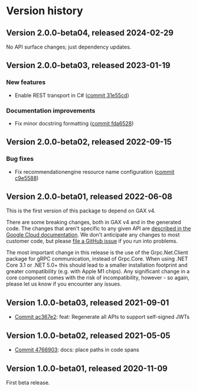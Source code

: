 # Version history

## Version 2.0.0-beta04, released 2024-02-29

No API surface changes; just dependency updates.

## Version 2.0.0-beta03, released 2023-01-19

### New features

- Enable REST transport in C# ([commit 31e55cd](https://github.com/googleapis/google-cloud-dotnet/commit/31e55cdbafe12bfae68e28a75a1b75ceb445684f))

### Documentation improvements

- Fix minor docstring formatting ([commit fda6528](https://github.com/googleapis/google-cloud-dotnet/commit/fda6528eb5dfdfa5b99238fd21a85ec660efde14))

## Version 2.0.0-beta02, released 2022-09-15

### Bug fixes

- Fix recommendationengine resource name configuration ([commit c9e5588](https://github.com/googleapis/google-cloud-dotnet/commit/c9e558821f1b2f9451015cb3cf34142f2ae95d1d))

## Version 2.0.0-beta01, released 2022-06-08

This is the first version of this package to depend on GAX v4.

There are some breaking changes, both in GAX v4 and in the generated
code. The changes that aren't specific to any given API are [described in the Google Cloud
documentation](https://cloud.google.com/dotnet/docs/reference/help/breaking-gax4).
We don't anticipate any changes to most customer code, but please [file a
GitHub issue](https://github.com/googleapis/google-cloud-dotnet/issues/new/choose)
if you run into problems.

The most important change in this release is the use of the Grpc.Net.Client package
for gRPC communication, instead of Grpc.Core. When using .NET Core 3.1 or .NET 5.0+
this should lead to a smaller installation footprint and greater compatibility (e.g.
with Apple M1 chips). Any significant change in a core component comes with the risk
of incompatibility, however - so again, please let us know if you encounter any
issues.


## Version 1.0.0-beta03, released 2021-09-01

- [Commit ac367e2](https://github.com/googleapis/google-cloud-dotnet/commit/ac367e2): feat: Regenerate all APIs to support self-signed JWTs

## Version 1.0.0-beta02, released 2021-05-05

- [Commit 4766903](https://github.com/googleapis/google-cloud-dotnet/commit/4766903): docs: place paths in code spans

## Version 1.0.0-beta01, released 2020-11-09

First beta release.
